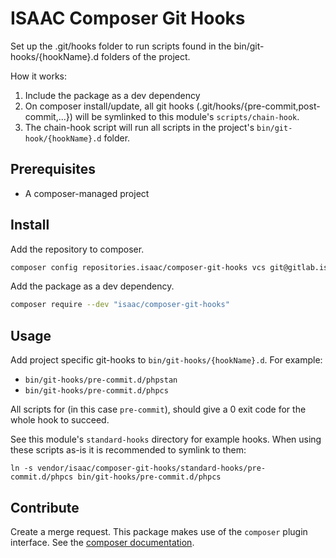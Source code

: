 # ISAAC Composer Git Hooks
Set up the .git/hooks folder to run scripts found in the bin/git-hooks/{hookName}.d folders of the project.

How it works:
1. Include the package as a dev dependency
2. On composer install/update, all git hooks (.git/hooks/{pre-commit,post-commit,...}) will be symlinked to this module's `scripts/chain-hook`.
3. The chain-hook script will run all scripts in the project's `bin/git-hook/{hookName}.d` folder.

## Prerequisites
- A composer-managed project

## Install
Add the repository to composer.

```bash
composer config repositories.isaac/composer-git-hooks vcs git@gitlab.isaac.local:php-module/isaac-composer-git-hooks.git
```

Add the package as a dev dependency.

```bash
composer require --dev "isaac/composer-git-hooks"
```

## Usage
Add project specific git-hooks to `bin/git-hooks/{hookName}.d`. For example:
- `bin/git-hooks/pre-commit.d/phpstan`
- `bin/git-hooks/pre-commit.d/phpcs`

All scripts for (in this case `pre-commit`), should give a 0 exit code for the whole hook to succeed.

See this module's `standard-hooks` directory for example hooks. When using these scripts as-is it is recommended to symlink to them:
```shell script
ln -s vendor/isaac/composer-git-hooks/standard-hooks/pre-commit.d/phpcs bin/git-hooks/pre-commit.d/phpcs
```

## Contribute
Create a merge request.
This package makes use of the `composer` plugin interface. See the [composer documentation](https://getcomposer.org/doc/articles/plugins.md).
